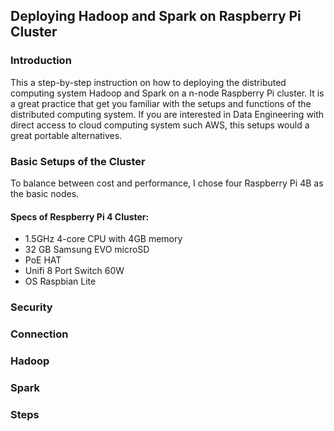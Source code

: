 ## Deploying Hadoop and Spark on Raspberry Pi Cluster

### Introduction
This a step-by-step instruction on how to deploying the distributed computing system Hadoop and Spark on a n-node Raspberry Pi cluster. It is a great practice that get you familiar with the setups and functions of the distributed computing system. If you are interested in Data Engineering with direct access to cloud computing system such AWS, this setups would a great portable alternatives.

### Basic Setups of the Cluster
To balance between cost and performance, I chose four Raspberry Pi 4B as the basic nodes.

#### Specs of Respberry Pi 4 Cluster:
  * 1.5GHz 4-core CPU with 4GB memory
  * 32 GB Samsung EVO microSD
  * PoE HAT
  * Unifi 8 Port Switch 60W
  * OS Raspbian Lite

### Security

### Connection

### Hadoop

### Spark

### Steps
